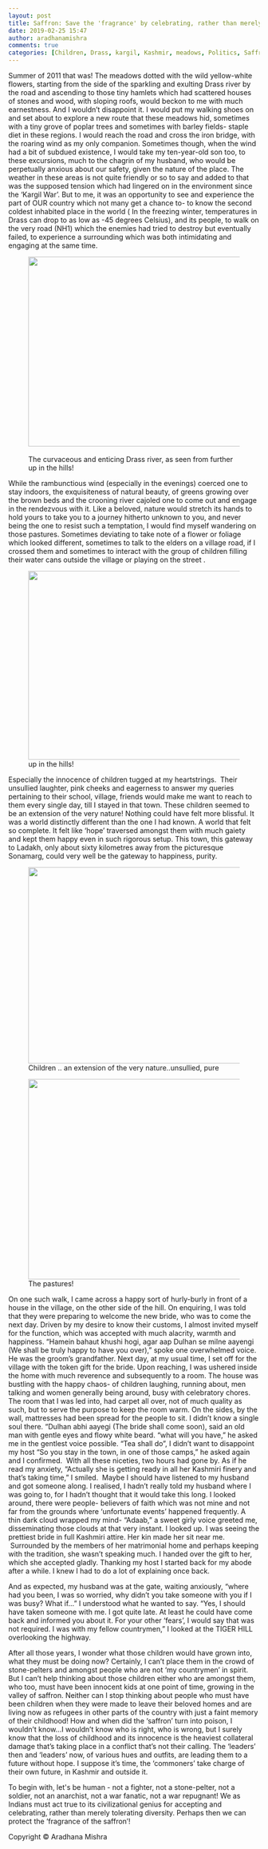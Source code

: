 ```yaml
---
layout: post
title: Saffron: Save the 'fragrance' by celebrating, rather than merely tolerating diversity!
date: 2019-02-25 15:47
author: aradhanamishra
comments: true
categories: [Children, Drass, kargil, Kashmir, meadows, Politics, Saffron, Tiger Hill, Travelogue]
---
```

<!-- wp:paragraph -->
<p>Summer of 2011 that was! The meadows dotted with the wild yellow-white flowers, starting from the side of the sparkling and exulting Drass river by the road and ascending to those tiny hamlets which had scattered houses of stones and wood, with sloping roofs, would beckon to me with much earnestness. And I wouldn’t disappoint it. I would put my walking shoes on and set about to explore a new route that these meadows hid, sometimes with a tiny grove of poplar trees and sometimes with barley fields- staple diet in these regions. I would reach the road and cross the iron bridge, with the roaring wind as my only companion. Sometimes though, when the wind had a bit of subdued existence, I would take my ten-year-old son too, to these excursions, much to the chagrin of my husband, who would be perpetually anxious about our safety, given the nature of the place. The weather in these areas is not quite friendly or so to say and added to that was the supposed tension which had lingered on in the environment since the ‘Kargil War’. But to me, it was an opportunity to see and experience the part of OUR country which not many get a chance to- to know the second coldest inhabited place in the world ( In the freezing winter, temperatures in Drass can drop to as low as -45 degrees Celsius), and its people, to walk on the very road (NH1) which the enemies had tried to destroy but eventually failed, to experience a surrounding which was both intimidating and engaging at the same time.</p>
<!-- /wp:paragraph -->

<!-- wp:image {"id":865,"align":"center","width":507,"height":380} -->
<div class="wp-block-image"><figure class="aligncenter is-resized"><img src="http://www.aradhanamishra.com/wp-content/uploads/2019/02/river-drass-1.jpg" alt="" class="wp-image-865" width="507" height="380"/><figcaption> <br>The curvaceous and enticing Drass river, as seen from further up in the hills! </figcaption></figure></div>
<!-- /wp:image -->

<!-- wp:paragraph -->
<p>While the rambunctious wind (especially in the evenings) coerced one to stay indoors, the exquisiteness of natural beauty, of greens growing over the brown beds and the crooning river cajoled one to come out and engage in the rendezvous with it. Like a beloved, nature would stretch its hands to hold yours to take you to a journey hitherto unknown to you, and never <g class="gr_ gr_63 gr-alert gr_gramm gr_inline_cards gr_run_anim Grammar multiReplace" id="63" data-gr-id="63">being</g> the one to resist such a temptation, I would find myself wandering on those pastures. Sometimes deviating to take note of a flower or foliage which looked different, sometimes to talk to the elders on a village road, if I crossed them and sometimes to interact with the group of children filling their water cans outside the village or playing on the street . </p>
<!-- /wp:paragraph -->

<!-- wp:image {"id":866,"align":"center","width":504,"height":378} -->
<div class="wp-block-image"><figure class="aligncenter is-resized"><img src="http://www.aradhanamishra.com/wp-content/uploads/2019/02/my-excursion-1.jpg" alt="" class="wp-image-866" width="504" height="378"/><figcaption>up in the hills!</figcaption></figure></div>
<!-- /wp:image -->

<!-- wp:paragraph -->
<p>Especially the innocence of children tugged at my heartstrings.&nbsp; Their unsullied laughter, pink cheeks and eagerness to answer my queries pertaining to their school, village, friends would make me want to reach to them every single day, till I stayed in that town. These children seemed to be an extension of the very nature! Nothing could have felt more blissful. It was a world distinctly different than the one I had known. A world that felt so complete. It felt like ‘hope’ traversed amongst them with much gaiety and kept them happy even in such rigorous setup. This town, this gateway to Ladakh, only about sixty kilometres away from the picturesque Sonamarg, could very well be the gateway to happiness, purity.</p>
<!-- /wp:paragraph -->

<!-- wp:image {"id":855,"align":"center","width":524,"height":393} -->
<div class="wp-block-image"><figure class="aligncenter is-resized"><img src="http://www.aradhanamishra.com/wp-content/uploads/2019/02/children-drass-2.jpg" alt="" class="wp-image-855" width="524" height="393"/><figcaption>Children .. an extension of the very nature..unsullied, pure<br></figcaption></figure></div>
<!-- /wp:image -->

<!-- wp:image {"id":856,"align":"center","width":535,"height":401} -->
<div class="wp-block-image"><figure class="aligncenter is-resized"><img src="http://www.aradhanamishra.com/wp-content/uploads/2019/02/sheep-1.jpg" alt="" class="wp-image-856" width="535" height="401"/><figcaption>The pastures!</figcaption></figure></div>
<!-- /wp:image -->

<!-- wp:paragraph -->
<p>On one such walk, I came across a happy sort of hurly-burly in front of a house in the village, on the other side of the hill. On enquiring, I was told that they were preparing to welcome the new bride, who was to come the next day. Driven by my desire to know their customs, I almost invited myself for the function, which was accepted with much alacrity, warmth and happiness. “<g class="gr_ gr_31 gr-alert gr_spell gr_inline_cards gr_run_anim ContextualSpelling ins-del multiReplace" id="31" data-gr-id="31">Hamein</g> <g class="gr_ gr_33 gr-alert gr_spell gr_inline_cards gr_run_anim ContextualSpelling" id="33" data-gr-id="33">bahaut</g> <g class="gr_ gr_28 gr-alert gr_spell gr_inline_cards gr_run_anim ContextualSpelling ins-del multiReplace" id="28" data-gr-id="28">khushi</g> <g class="gr_ gr_34 gr-alert gr_spell gr_inline_cards gr_run_anim ContextualSpelling" id="34" data-gr-id="34">hogi</g>, agar <g class="gr_ gr_32 gr-alert gr_spell gr_inline_cards gr_run_anim ContextualSpelling ins-del multiReplace" id="32" data-gr-id="32">aap</g> Dulhan <g class="gr_ gr_35 gr-alert gr_spell gr_inline_cards gr_run_anim ContextualSpelling" id="35" data-gr-id="35">se</g> <g class="gr_ gr_29 gr-alert gr_spell gr_inline_cards gr_run_anim ContextualSpelling ins-del multiReplace" id="29" data-gr-id="29">milne</g> <g class="gr_ gr_36 gr-alert gr_spell gr_inline_cards gr_run_anim ContextualSpelling" id="36" data-gr-id="36">aayengi</g> (We shall be truly happy to have you over),” spoke one overwhelmed voice. He was the groom’s grandfather. Next day, at my usual time, I set off for the village with the token gift for the bride. Upon reaching, I was ushered inside the home with much reverence and subsequently to a room. The house was bustling with the happy chaos- of children laughing, running about, men talking and women generally being around, busy with celebratory chores.&nbsp; The room that I was led into, had carpet all over, not of much quality as such, but to serve the purpose to keep the room warm. On the sides, by the wall,  mattresses had been spread for the people to sit. I didn’t know a single soul there. “Dulhan <g class="gr_ gr_30 gr-alert gr_spell gr_inline_cards gr_run_anim ContextualSpelling ins-del multiReplace" id="30" data-gr-id="30">abhi</g> <g class="gr_ gr_37 gr-alert gr_spell gr_inline_cards gr_run_anim ContextualSpelling" id="37" data-gr-id="37">aayegi</g> (The bride shall come soon), said an old man with gentle eyes and flowy white beard. “what will you have,” he asked me in the gentlest voice possible. “Tea shall do”, I didn’t want to disappoint my host “So you stay in the town, in one of those camps,” he asked again and I confirmed. &nbsp;With all these niceties, two hours had gone by. As if he read my anxiety, “Actually she is getting ready in all her Kashmiri finery and that’s taking time,” I smiled. &nbsp;Maybe I should have listened to my husband and got someone along. I realised, I hadn’t really told my husband where I was going to, for I hadn’t thought that it would take this long. I looked around, there were people- believers of faith which <g class="gr_ gr_441 gr-alert gr_gramm gr_inline_cards gr_run_anim Grammar multiReplace" id="441" data-gr-id="441">was</g> not mine and not far from the grounds where ‘unfortunate events’ happened frequently. A thin dark cloud wrapped my mind- “Adaab,” a sweet girly voice greeted me, disseminating those clouds at that very instant. I looked up. I was seeing the prettiest bride in full Kashmiri attire. Her kin made her sit near me. &nbsp;Surrounded by the members of her matrimonial home and perhaps keeping with the tradition, she wasn’t speaking much. I handed over the gift to her, which she accepted gladly. Thanking my host I started back for my abode after a while. I knew I had to do a lot of explaining once back. </p>
<!-- /wp:paragraph -->

<!-- wp:paragraph -->
<p>And as expected, my husband was at the gate, waiting anxiously, “where had you been, I was so worried, why didn’t you take someone with you if I was busy? What if…” I understood what he wanted to say. “Yes, I should have taken someone with me. I got quite late. At least he could have come back and informed you about it. For your other ‘fears’, I would say that was not required. I was with my fellow countrymen,” I looked at the TIGER HILL overlooking the highway.</p>
<!-- /wp:paragraph -->

<!-- wp:paragraph -->
<p>After all those years, I wonder what those children would have grown into, what they must be doing now? Certainly, I can’t place them in the crowd of stone-pelters and amongst people who are not ‘my countrymen’ in spirit. But I can’t help thinking about those children either who are amongst them, who too, must have been innocent kids at one point of time, growing in the valley of saffron. Neither can I stop thinking about people who must have been children when they were made to leave their beloved homes and are living now as refugees in other parts of the country with just a faint memory of their childhood! How and when did the ‘saffron’ turn into poison, I wouldn’t know…I wouldn’t know who is right, who is wrong, but I surely know that the loss of childhood and its innocence is the heaviest collateral damage that’s taking place in a conflict that’s not their calling. The ‘leaders’ then and ‘leaders’ now, of various hues and outfits, are leading them to a future without hope. I suppose it’s time, the ‘commoners’ take charge of their own future, in Kashmir and outside it.</p>
<!-- /wp:paragraph -->

<!-- wp:paragraph -->
<p>To begin with, let's be human - not a fighter, not a stone-pelter, not a soldier, not an anarchist, not a war fanatic, not a war repugnant! We as Indians must act true to its civilizational genius for accepting and celebrating, rather than merely tolerating diversity. Perhaps then we can protect the ‘fragrance of the saffron’! </p>
<!-- /wp:paragraph -->

<!-- wp:paragraph -->
<p>Copyright © Aradhana Mishra</p>
<!-- /wp:paragraph -->
